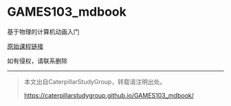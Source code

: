 # GAMES103_mdbook

基于物理的计算机动画入门

[原始课程链接]()

如有侵权，请联系删除

---------------------------------------
> 本文出自CaterpillarStudyGroup，转载请注明出处。
>
> https://caterpillarstudygroup.github.io/GAMES103_mdbook/